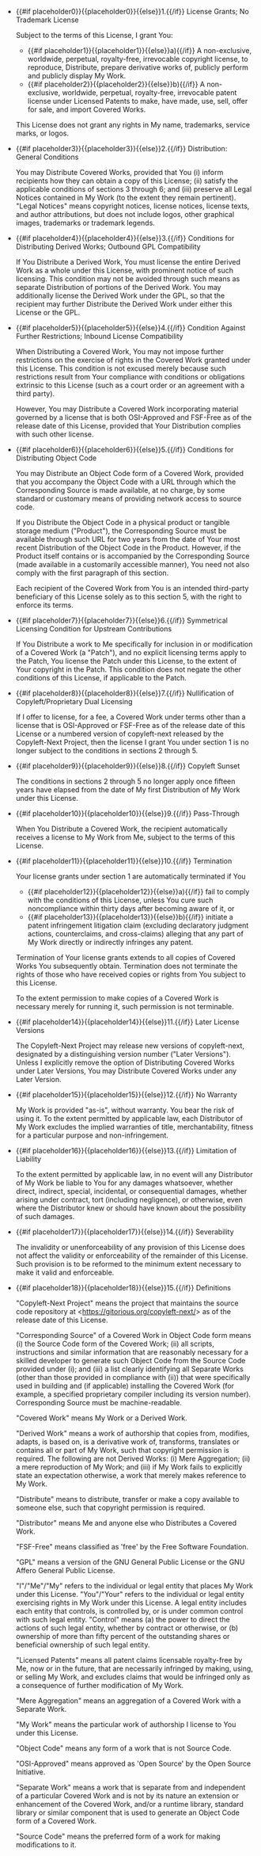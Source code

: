 * {{#if placeholder0}}{{placeholder0}}{{else}}1.{{/if}} License Grants; No Trademark License

  Subject to the terms of this License, I grant You:

  * {{#if placeholder1}}{{placeholder1}}{{else}}a){{/if}} A non-exclusive, worldwide, perpetual, royalty-free, irrevocable copyright license, to reproduce, Distribute, prepare derivative works of, publicly perform and publicly display My Work.
  * {{#if placeholder2}}{{placeholder2}}{{else}}b){{/if}} A non-exclusive, worldwide, perpetual, royalty-free, irrevocable patent license under Licensed Patents to make, have made, use, sell, offer for sale, and import Covered Works.

  This License does not grant any rights in My name, trademarks, service marks, or logos.

* {{#if placeholder3}}{{placeholder3}}{{else}}2.{{/if}} Distribution: General Conditions

  You may Distribute Covered Works, provided that You (i) inform recipients how they can obtain a copy of this License; (ii) satisfy the applicable conditions of sections 3 through 6; and (iii) preserve all Legal Notices contained in My Work (to the extent they remain pertinent). &quot;Legal Notices&quot; means copyright notices, license notices, license texts, and author attributions, but does not include logos, other graphical images, trademarks or trademark legends.

* {{#if placeholder4}}{{placeholder4}}{{else}}3.{{/if}} Conditions for Distributing Derived Works; Outbound GPL Compatibility

  If You Distribute a Derived Work, You must license the entire Derived Work as a whole under this License, with prominent notice of such licensing. This condition may not be avoided through such means as separate Distribution of portions of the Derived Work. You may additionally license the Derived Work under the GPL, so that the recipient may further Distribute the Derived Work under either this License or the GPL.

* {{#if placeholder5}}{{placeholder5}}{{else}}4.{{/if}} Condition Against Further Restrictions; Inbound License Compatibility

  When Distributing a Covered Work, You may not impose further restrictions on the exercise of rights in the Covered Work granted under this License. This condition is not excused merely because such restrictions result from Your compliance with conditions or obligations extrinsic to this License (such as a court order or an agreement with a third party).

  However, You may Distribute a Covered Work incorporating material governed by a license that is both OSI-Approved and FSF-Free as of the release date of this License, provided that Your Distribution complies with such other license.

* {{#if placeholder6}}{{placeholder6}}{{else}}5.{{/if}} Conditions for Distributing Object Code

  You may Distribute an Object Code form of a Covered Work, provided that you accompany the Object Code with a URL through which the Corresponding Source is made available, at no charge, by some standard or customary means of providing network access to source code.

  If you Distribute the Object Code in a physical product or tangible storage medium (&quot;Product&quot;), the Corresponding Source must be available through such URL for two years from the date of Your most recent Distribution of the Object Code in the Product. However, if the Product itself contains or is accompanied by the Corresponding Source (made available in a customarily accessible manner), You need not also comply with the first paragraph of this section.

  Each recipient of the Covered Work from You is an intended third-party beneficiary of this License solely as to this section 5, with the right to enforce its terms.

* {{#if placeholder7}}{{placeholder7}}{{else}}6.{{/if}} Symmetrical Licensing Condition for Upstream Contributions

  If You Distribute a work to Me specifically for inclusion in or modification of a Covered Work (a &quot;Patch&quot;), and no explicit licensing terms apply to the Patch, You license the Patch under this License, to the extent of Your copyright in the Patch. This condition does not negate the other conditions of this License, if applicable to the Patch.

* {{#if placeholder8}}{{placeholder8}}{{else}}7.{{/if}} Nullification of Copyleft/Proprietary Dual Licensing

  If I offer to license, for a fee, a Covered Work under terms other than a license that is OSI-Approved or FSF-Free as of the release date of this License or a numbered version of copyleft-next released by the Copyleft-Next Project, then the license I grant You under section 1 is no longer subject to the conditions in sections 2 through 5.

* {{#if placeholder9}}{{placeholder9}}{{else}}8.{{/if}} Copyleft Sunset

  The conditions in sections 2 through 5 no longer apply once fifteen years have elapsed from the date of My first Distribution of My Work under this License.

* {{#if placeholder10}}{{placeholder10}}{{else}}9.{{/if}} Pass-Through

  When You Distribute a Covered Work, the recipient automatically receives a license to My Work from Me, subject to the terms of this License.

* {{#if placeholder11}}{{placeholder11}}{{else}}10.{{/if}} Termination

  Your license grants under section 1 are automatically terminated if You

  * {{#if placeholder12}}{{placeholder12}}{{else}}a){{/if}} fail to comply with the conditions of this License, unless You cure such noncompliance within thirty days after becoming aware of it, or
  * {{#if placeholder13}}{{placeholder13}}{{else}}b){{/if}} initiate a patent infringement litigation claim (excluding declaratory judgment actions, counterclaims, and cross-claims) alleging that any part of My Work directly or indirectly infringes any patent.

  Termination of Your license grants extends to all copies of Covered Works You subsequently obtain. Termination does not terminate the rights of those who have received copies or rights from You subject to this License.

  To the extent permission to make copies of a Covered Work is necessary merely for running it, such permission is not terminable.

* {{#if placeholder14}}{{placeholder14}}{{else}}11.{{/if}} Later License Versions

  The Copyleft-Next Project may release new versions of copyleft-next, designated by a distinguishing version number (&quot;Later Versions&quot;). Unless I explicitly remove the option of Distributing Covered Works under Later Versions, You may Distribute Covered Works under any Later Version.

* {{#if placeholder15}}{{placeholder15}}{{else}}12.{{/if}} No Warranty

  My Work is provided &quot;as-is&quot;, without warranty. You bear the risk of using it. To the extent permitted by applicable law, each Distributor of My Work excludes the implied warranties of title, merchantability, fitness for a particular purpose and non-infringement.

* {{#if placeholder16}}{{placeholder16}}{{else}}13.{{/if}} Limitation of Liability

  To the extent permitted by applicable law, in no event will any Distributor of My Work be liable to You for any damages whatsoever, whether direct, indirect, special, incidental, or consequential damages, whether arising under contract, tort (including negligence), or otherwise, even where the Distributor knew or should have known about the possibility of such damages.

* {{#if placeholder17}}{{placeholder17}}{{else}}14.{{/if}} Severability

  The invalidity or unenforceability of any provision of this License does not affect the validity or enforceability of the remainder of this License. Such provision is to be reformed to the minimum extent necessary to make it valid and enforceable.

* {{#if placeholder18}}{{placeholder18}}{{else}}15.{{/if}} Definitions

  &quot;Copyleft-Next Project&quot; means the project that maintains the source code repository at &lt;https://gitorious.org/copyleft-next/&gt; as of the release date of this License.

  &quot;Corresponding Source&quot; of a Covered Work in Object Code form means (i) the Source Code form of the Covered Work; (ii) all scripts, instructions and similar information that are reasonably necessary for a skilled developer to generate such Object Code from the Source Code provided under (i); and (iii) a list clearly identifying all Separate Works (other than those provided in compliance with (ii)) that were specifically used in building and (if applicable) installing the Covered Work (for example, a specified proprietary compiler including its version number). Corresponding Source must be machine-readable.

  &quot;Covered Work&quot; means My Work or a Derived Work.

  &quot;Derived Work&quot; means a work of authorship that copies from, modifies, adapts, is based on, is a derivative work of, transforms, translates or contains all or part of My Work, such that copyright permission is required. The following are not Derived Works: (i) Mere Aggregation; (ii) a mere reproduction of My Work; and (iii) if My Work fails to explicitly state an expectation otherwise, a work that merely makes reference to My Work.

  &quot;Distribute&quot; means to distribute, transfer or make a copy available to someone else, such that copyright permission is required.

  &quot;Distributor&quot; means Me and anyone else who Distributes a Covered Work.

  &quot;FSF-Free&quot; means classified as 'free' by the Free Software Foundation.

  &quot;GPL&quot; means a version of the GNU General Public License or the GNU Affero General Public License.

  &quot;I&quot;/&quot;Me&quot;/&quot;My&quot; refers to the individual or legal entity that places My Work under this License. &quot;You&quot;/&quot;Your&quot; refers to the individual or legal entity exercising rights in My Work under this License. A legal entity includes each entity that controls, is controlled by, or is under common control with such legal entity. &quot;Control&quot; means (a) the power to direct the actions of such legal entity, whether by contract or otherwise, or (b) ownership of more than fifty percent of the outstanding shares or beneficial ownership of such legal entity.

  &quot;Licensed Patents&quot; means all patent claims licensable royalty-free by Me, now or in the future, that are necessarily infringed by making, using, or selling My Work, and excludes claims that would be infringed only as a consequence of further modification of My Work.

  &quot;Mere Aggregation&quot; means an aggregation of a Covered Work with a Separate Work.

  &quot;My Work&quot; means the particular work of authorship I license to You under this License.

  &quot;Object Code&quot; means any form of a work that is not Source Code.

  &quot;OSI-Approved&quot; means approved as 'Open Source' by the Open Source Initiative.

  &quot;Separate Work&quot; means a work that is separate from and independent of a particular Covered Work and is not by its nature an extension or enhancement of the Covered Work, and/or a runtime library, standard library or similar component that is used to generate an Object Code form of a Covered Work.

  &quot;Source Code&quot; means the preferred form of a work for making modifications to it.